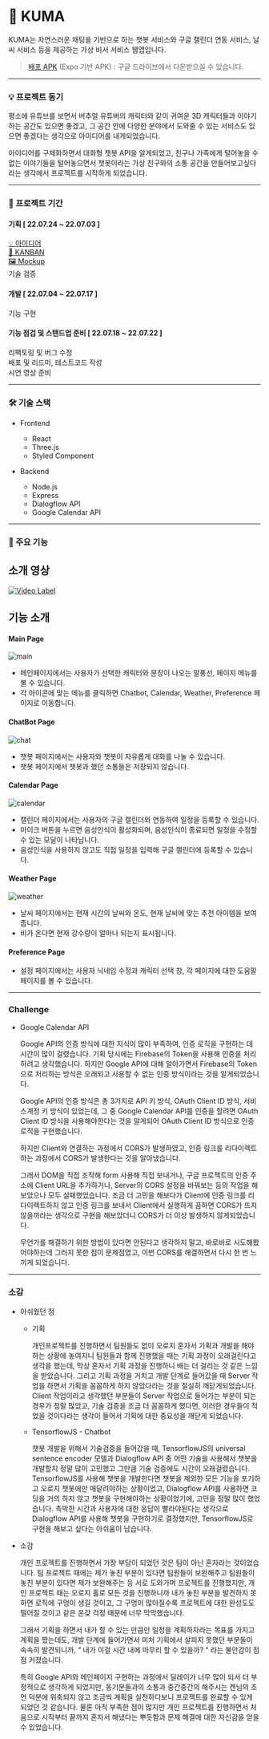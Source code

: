 # 🐻 KUMA
KUMA는 자연스러운 채팅을 기반으로 하는 챗봇 서비스와 구글 캘린더 연동 서비스, 날씨 서비스 등을 제공하는 가상 비서 서비스 웹앱입니다.

> [배포 APK](https://drive.google.com/file/d/1NcOCYrixyf07sRCXf4cwyxNAS17bHdTy/view?usp=sharing) (Expo 기반 APK) : 구글 드라이브에서 다운받으실 수 있습니다.

---
### 💡 프로젝트 동기
평소에 유튜브를 보면서 버추얼 유튜버의 캐릭터와 같이 귀여운 3D 캐릭터들과 이야기하는 공간도 있으면 좋겠고, 그 공간 안에 다양한 분야에서 도와줄 수 있는 서비스도 있으면 좋겠다는 생각으로 아이디어를 내게되었습니다.

아이디어를 구체화하면서 대화형 챗봇 API을 알게되었고, 친구나 가족에게 털어놓을 수 없는 이야기들을 털어놓으면서 챗봇이라는 가상 친구와의 소통 공간을 만들어보고싶다라는 생각에서 프로젝트를 시작하게 되었습니다.

---
### 📅 프로젝트 기간
#### 기획 [ 22.07.24 ~ 22.07.03 ]    
[💡 아이디어](https://www.notion.so/Personal-Ideas-d6a887234a8249d498ef8cb5d1a7556b)   
[🧮 KANBAN](https://www.notion.so/a09a9371664a418a9c53765de6a45868)     
[🖼️ Mockup](https://www.figma.com/embed?embed_host=notion&url=https%3A%2F%2Fwww.figma.com%2Ffile%2FvO9A7rOMHGxQcHHX06nvLY%2FKUMA%3Fnode-id%3D0%253A1)    
기술 검증

#### 개발 [ 22.07.04 ~ 22.07.17 ]
기능 구현

#### 기능 점검 및 스탠드업 준비 [ 22.07.18 ~ 22.07.22 ]
리팩토링 및 버그 수정  
배포 및 리드미, 테스트코드 작성  
시연 영상 준비  

---
### 🛠️ 기술 스택 
- Frontend
    - React
    - Three.js
    - Styled Component
    
- Backend
    - Node.js
    - Express
    - Dialogflow API
    - Google Calendar API

---
### 🧸 주요 기능
소개 영상
---
[![Video Label](http://img.youtube.com/vi/ssdQMmm28go/0.jpg)](https://youtu.be/ssdQMmm28go)

기능 소개
---
#### Main Page
![main](https://user-images.githubusercontent.com/73865700/181680058-683a2b35-40df-4ac9-8934-031dd6098d9b.gif)
- 메인페이지에서는 사용자가 선택한 캐릭터와 문장이 나오는 말풍선, 페이지 메뉴를 볼 수 있습니다.
- 각 아이콘에 맞는 메뉴를 클릭하면 Chatbot, Calendar, Weather, Preference 페이지로 이동합니다.

#### ChatBot Page
![chat](https://user-images.githubusercontent.com/73865700/181680072-d456ac8b-2419-47b8-a431-bbd690bd9252.gif)
- 챗봇 페이지에서는 사용자와 챗봇이 자유롭게 대화를 나눌 수 있습니다.
- 챗봇 페이지에서 챗봇과 했던 소통들은 저장되지 않습니다.

#### Calendar Page
![calendar](https://user-images.githubusercontent.com/73865700/181680085-36f94950-c614-488a-a5d0-1f8d4c8b770d.gif)
- 캘린더 페이지에서는 사용자의 구글 캘린더와 연동하여 일정을 등록할 수 있습니다.
- 마이크 버튼을 누르면 음성인식이 활성화되며, 음성인식이 종료되면 일정을 수정할 수 있는 모달이 나타납니다.
- 음성인식을 사용하지 않고도 직접 일정을 입력해 구글 캘린더에 등록할 수 있습니다.

#### Weather Page
![weather](https://user-images.githubusercontent.com/73865700/181680101-8507a3cd-1123-4c80-baec-d18de2b7b9a4.gif)
- 날씨 페이지에서는 현재 시간의 날씨와 온도, 현재 날씨에 맞는 추천 아이템을 보여줍니다.
- 비가 온다면 현재 강수량이 얼마나 되는지 표시됩니다.

#### Preference Page
- 설정 페이지에서는 사용자 닉네임 수정과 캐릭터 선택 창, 각 페이지에 대한 도움말 페이지를 볼 수 있습니다.

---
### Challenge
- Google Calendar API
    
    Google API의 인증 방식에 대한 지식이 많이 부족하여, 인증 로직을 구현하는 데 시간이 많이 걸렸습니다. 기획 당시에는 Firebase의 Token을 사용해 인증을 처리하려고 생각했습니다. 하지만 Google API에 대해 알아가면서 Firebase의 Token으로 처리하는 방식은 오래되고 사용할 수 없는 인증 방식이라는 것을 알게되었습니다.
    
    Google API의 인증 방식은 총 3가지로 API 키 방식, OAuth Client ID 방식, 서비스계정 키 방식이 있었는데, 그 중 Google Calendar API를 인증을 할려면 OAuth Client ID 방식을 사용해야한다는 것을 알게되어 OAuth Client ID 방식으로 인증 로직을 구현했습니다.
    
    하지만 Client와 연결하는 과정에서 CORS가 발생하였고, 인증 링크를 리다이렉트하는 과정에서 CORS가 발생한다는 것을 알아냈습니다.
    
    그래서 DOM을 직접 조작해 form 사용해 직접 보내거나, 구글 프로젝트의 인증 주소에 Client URL을 추가하거나, Server의 CORS 설정을 바꿔보는 등의 작업을 해보았으나 모두 실패했었습니다. 조금 더 고민을 해보다가 Client에 인증 링크를 리다이렉트하지 않고 인증 링크를 보내서 Client에서 실행하게 끔하면 CORS가 뜨지 않을까라는 생각으로 구현을 해보았더니 CORS가 더 이상 발생하지 않게되었습니다.
    
    무언가를 해결하기 위한 방법이 있다면 안된다고 생각하지 말고, 바로바로 시도해봤어야하는데 그러지 못한 점이 문제점였고, 이번 CORS를 해결하면서 다시 한 번 느끼게 되었습니다.

---
### 소감
- 아쉬웠던 점
    - 기획
        
        개인프로젝트를 진행하면서 팀원들도 없이 오로지 혼자서 기획과 개발을 해야하는 상황에 놓여지니 팀원들과 함께 진행했을 때는 기획 과정이 오래걸린다고 생각을 했는데, 막상 혼자서 기획 과정을 진행하니 배는 더 걸리는 것 같은 느낌을 받았습니다. 그리고 기획 과정을 거치고 개발 단계로 들어갔을 때 Server 작업을 하면서 기획을 꼼꼼하게 하지 않았다라는 것을 절실히 깨닫게되었습니다. Client 작업이라고 생각했던 부분들이 Server 작업으로 들어가는 부분이 되는 경우가 정말 많았고, 기술 검증을 조금 더 꼼꼼하게 했다면, 이러한 경우들이 적었을 것이다라는 생각이 들어서 기획에 대한 중요성을 깨닫게 되었습니다.
        
    - TensorflowJS - Chatbot
        
        챗봇 개발을 위해서 기술검증을 들어갔을 때, TensorflowJS의 universal sentence encoder 모델과 Dialogflow API 중 어떤 기술을 사용해서 챗봇을 개발할지 정말 많이 고민했고 그만큼 기술 검증에도 시간이 오래걸렸습니다. TensorflowJS를 사용해 챗봇을 개발한다면 챗봇을 제외한 모든 기능을 포기하고 오로지 챗봇에만 매달려야하는 상황이었고, Dialogflow API를 사용하면 코딩을 거의 하지 않고 챗봇을 구현해야하는 상황이었기에, 고민을 정말 많이 했었습니다. 촉박한 시간과 사용자에 대한 응답이 빨라야된다는 생각으로 Dialogflow API를 사용해 챗봇을 구현하기로 결정했지만, TensorflowJS로 구현을 해보고 싶다는 아쉬움이 남습니다.
        

- 소감
    
    개인 프로젝트를 진행하면서 가장 부담이 되었던 것은 팀이 아닌 혼자라는 것이었습니다. 팀 프로젝트 때에는 제가 놓친 부분이 있다면 팀원들이 보완해주고 팀원들이 놓친 부분이 있다면 제가 보완해주는 등 서로 도와가며 프로젝트를 진행했지만, 개인 프로젝트 때는 오로지 홀로 모든 것을 진행하니까 내가 놓친 부분을 발견하지 못하면 로직에 구멍이 생길 것이고, 그 구멍이 많아질수록 프로젝트에 대한 완성도도 떨어질 것이고 같은 온갖 걱정 때문에 너무 막막했습니다.
    
    그래서 기획을 하면서 내가 할 수 있는 만큼만 일정을 계획하자라는 목표를 가지고 계획을 짰는데도, 개발 단계에 들어가면서 미처 기획에서 살피지 못했던 부분들이 속속히 발견되니까, “ 내가 이걸 시간 내에 마무리 할 수 있을까? “ 라는 불안감이 점점 커졌습니다. 
    
    특히 Google API와 메인페이지 구현하는 과정에서 딜레이가 너무 많이 되서 더 부정적으로 생각하게 되었지만, 동기분들과의 소통과 중간중간의 해주시는 켄님의 조언 덕분에 위축되지 않고 조금씩 계획을 실천하다보니 프로젝트를 완료할 수 있게 되었던 것 같습니다. 물론 아직 부족한 점이 많지만 개인 프로젝트를 진행하면서 처음으로 시작부터 끝까지 혼자서 해냈다는 뿌듯함과 문제 해결에 대한 자신감을 얻을 수 있었습니다.
